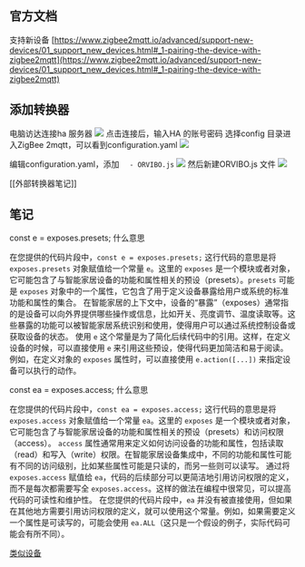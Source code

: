 
## 官方文档
支持新设备 [https://www.zigbee2mqtt.io/advanced/support-new-devices/01_support_new_devices.html#_1-pairing-the-device-with-zigbee2mqtt](https://www.zigbee2mqtt.io/advanced/support-new-devices/01_support_new_devices.html#_1-pairing-the-device-with-zigbee2mqtt)

## 添加转换器
电脑访达连接ha 服务器
![](https://qhdtc.oss-cn-chengdu.aliyuncs.com/obsidian/202404011022876.png)
点击连接后，输入HA 的账号密码
选择config 目录进入ZigBee 2mqtt，可以看到configuration.yaml
![](https://qhdtc.oss-cn-chengdu.aliyuncs.com/obsidian/202404011022986.png)

编辑configuration.yaml，添加
`  - ORVIBO.js`
![](https://qhdtc.oss-cn-chengdu.aliyuncs.com/obsidian/202404011023254.png)
然后新建ORVIBO.js 文件
![](https://qhdtc.oss-cn-chengdu.aliyuncs.com/obsidian/202404011025639.png)

[[外部转换器笔记]]

## 笔记
const e = exposes.presets; 什么意思

在您提供的代码片段中，`const e = exposes.presets;` 这行代码的意思是将 `exposes.presets` 对象赋值给一个常量 `e`。这里的 `exposes` 是一个模块或者对象，它可能包含了与智能家居设备的功能和属性相关的预设（presets）。`presets` 可能是 `exposes` 对象中的一个属性，它包含了用于定义设备暴露给用户或系统的标准功能和属性的集合。 在智能家居的上下文中，设备的“暴露”（exposes）通常指的是设备可以向外界提供哪些操作或信息，比如开关、亮度调节、温度读取等。这些暴露的功能可以被智能家居系统识别和使用，使得用户可以通过系统控制设备或获取设备的状态。 使用 `e` 这个常量是为了简化后续代码中的引用。这样，在定义设备的时候，可以直接使用 `e` 来引用这些预设，使得代码更加简洁和易于阅读。例如，在定义对象的 `exposes` 属性时，可以直接使用 `e.action([...])` 来指定设备可以执行的动作。

const ea = exposes.access; 什么意思

在您提供的代码片段中，`const ea = exposes.access;` 这行代码的意思是将 `exposes.access` 对象赋值给一个常量 `ea`。这里的 `exposes` 是一个模块或者对象，它可能包含了与智能家居设备的功能和属性相关的预设（presets）和访问权限（access）。 `access` 属性通常用来定义如何访问设备的功能和属性，包括读取（read）和写入（write）权限。在智能家居设备集成中，不同的功能和属性可能有不同的访问级别，比如某些属性可能是只读的，而另一些则可以读写。 通过将 `exposes.access` 赋值给 `ea`，代码的后续部分可以更简洁地引用访问权限的定义，而不是每次都需要写全 `exposes.access`。这样的做法在编程中很常见，可以提高代码的可读性和维护性。 在您提供的代码片段中，`ea` 并没有被直接使用，但如果在其他地方需要引用访问权限的定义，就可以使用这个常量。例如，如果需要定义一个属性是可读写的，可能会使用 `ea.ALL`（这只是一个假设的例子，实际代码可能会有所不同）。

[类似设备](https://flowus.cn/84bf6130-76b4-41f6-bed5-9fdbfee7d38a)